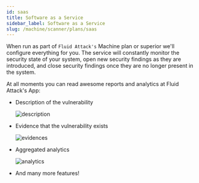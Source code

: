 ```yaml
---
id: saas
title: Software as a Service
sidebar_label: Software as a Service
slug: /machine/scanner/plans/saas
---
```


When run as part of
`Fluid Attack's` Machine plan or superior
we'll configure everything for you.
The service will constantly monitor
the security state of your system,
open new security findings
as they are introduced,
and close security findings
once they are no longer present
in the system.

At all moments you can read awesome reports
and analytics at Fluid Attack's App:

- Description of the vulnerability

  ![description](https://res.cloudinary.com/fluid-attacks/image/upload/v1669265329/docs/machine/scanner/introduction/description_of_vulne.png)

- Evidence that the vulnerability exists

  ![evidences](https://res.cloudinary.com/fluid-attacks/image/upload/v1669265389/docs/machine/scanner/introduction/evidence.png)

- Aggregated analytics

  ![analytics](https://res.cloudinary.com/fluid-attacks/image/upload/v1669265480/docs/machine/scanner/introduction/analitycs.png)

- And many more features!
